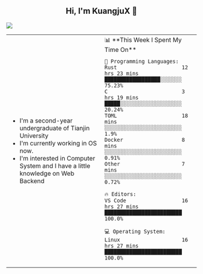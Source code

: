 <h2 align="center"> Hi, I'm KuangjuX 👋 </h2>
<p><img src="https://w.wallhaven.cc/full/nz/wallhaven-nz1e8j.jpg"></p>
<table>
    <tr>
        <td valign="center" width="50%">
            <ul>
                <li>I'm a second-year undergraduate of Tianjin University</li>
                <li>I'm currently working in OS now.</li>
                <li>I'm interested in Computer System and I have a little knowledge on Web Backend</li>
            </ul>
        </td>
       <td valign="top" width="50%">
<!--START_SECTION:waka-->
📊 **This Week I Spent My Time On** 

```text
💬 Programming Languages: 
Rust                     12 hrs 23 mins      ██████████████████░░░░░░░   75.23% 
C                        3 hrs 19 mins       █████░░░░░░░░░░░░░░░░░░░░   20.24% 
TOML                     18 mins             ░░░░░░░░░░░░░░░░░░░░░░░░░   1.9% 
Docker                   8 mins              ░░░░░░░░░░░░░░░░░░░░░░░░░   0.91% 
Other                    7 mins              ░░░░░░░░░░░░░░░░░░░░░░░░░   0.72%

🔥 Editors: 
VS Code                  16 hrs 27 mins      █████████████████████████   100.0%

💻 Operating System: 
Linux                    16 hrs 27 mins      █████████████████████████   100.0%

```


<!--END_SECTION:waka-->
</td></tr>
</table>


